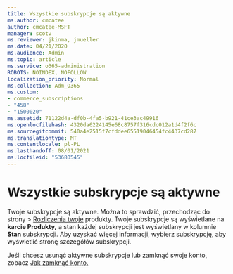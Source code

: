 ```yaml
---
title: Wszystkie subskrypcje są aktywne
ms.author: cmcatee
author: cmcatee-MSFT
manager: scotv
ms.reviewer: jkinma, jmueller
ms.date: 04/21/2020
ms.audience: Admin
ms.topic: article
ms.service: o365-administration
ROBOTS: NOINDEX, NOFOLLOW
localization_priority: Normal
ms.collection: Adm_O365
ms.custom:
- commerce_subscriptions
- "458"
- "1500020"
ms.assetid: 71122d4a-df0b-4fa5-b921-41ce3ac49916
ms.openlocfilehash: 4320da6224145e68c8757f316cdc012a1d4f2f6c
ms.sourcegitcommit: 540a4e2515f7cfddee65519046454fc4437cd287
ms.translationtype: MT
ms.contentlocale: pl-PL
ms.lasthandoff: 08/01/2021
ms.locfileid: "53680545"
---
```

# <a name="all-subscriptions-are-active"></a>Wszystkie subskrypcje są aktywne

Twoje subskrypcje są aktywne. Można to sprawdzić, przechodząc  do strony \> [Rozliczenia twoje](https://go.microsoft.com/fwlink/p/?linkid=842054) produkty. Twoje subskrypcje są wyświetlane na **karcie Produkty,** a stan każdej subskrypcji jest wyświetlany w kolumnie **Stan** subskrypcji. Aby uzyskać więcej informacji, wybierz subskrypcję, aby wyświetlić stronę szczegółów subskrypcji.
  
Jeśli chcesz usunąć aktywne subskrypcje lub zamknąć swoje konto, zobacz [Jak zamknąć konto.](https://docs.microsoft.com/microsoft-365/commerce/close-your-account?view=o365-worldwide)
